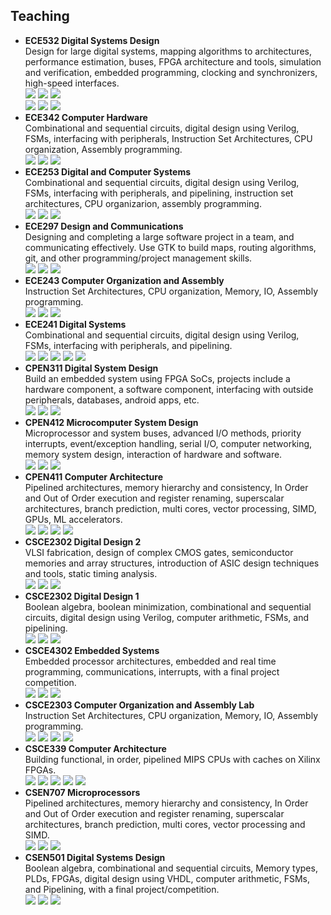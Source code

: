## Teaching

* **ECE532 Digital Systems Design**  
  Design for large digital systems, mapping algorithms to architectures, performance estimation, buses, FPGA architecture and tools, simulation and verification, embedded programming, clocking and synchronizers, high-speed interfaces.  
  ![](https://img.shields.io/badge/-Course%20Instructor-red)
  ![](https://img.shields.io/badge/-University%20of%20Toronto-9cf)
  ![](https://img.shields.io/badge/-Spring%202022-gray)  
  ![](https://img.shields.io/badge/-Lab%20TA-orange)
  ![](https://img.shields.io/badge/-University%20of%20Toronto-9cf)
  ![](https://img.shields.io/badge/-Spring%202021-gray)
* **ECE342 Computer Hardware**  
  Combinational and sequential circuits, digital design using Verilog, FSMs, interfacing with peripherals, Instruction Set Architectures, CPU organization, Assembly programming.  
  ![](https://img.shields.io/badge/-Lab%20TA-orange)
  ![](https://img.shields.io/badge/-University%20of%20Toronto-9cf)
  ![](https://img.shields.io/badge/-Spring%202021-gray)
* **ECE253 Digital and Computer Systems**  
  Combinational and sequential circuits, digital design using Verilog, FSMs, interfacing with peripherals, and pipelining, instruction set architectures, CPU organizarion, assembly programming.  
  ![](https://img.shields.io/badge/-Lab%20TA-orange)
  ![](https://img.shields.io/badge/-University%20of%20Toronto-9cf)
  ![](https://img.shields.io/badge/-Fall%202020-gray)
* **ECE297 Design and Communications**  
  Designing and completing a large software project in a team, and communicating effectively. Use GTK to build maps, routing algorithms, git, and other programming/project management skills.  
  ![](https://img.shields.io/badge/-Lab%20TA-orange)
  ![](https://img.shields.io/badge/-University%20of%20Toronto-9cf)
  ![](https://img.shields.io/badge/-Spring%202020-gray)
* **ECE243 Computer Organization and Assembly**  
  Instruction Set Architectures, CPU organization, Memory, IO, Assembly programming.  
  ![](https://img.shields.io/badge/-Lab%20TA-orange)
  ![](https://img.shields.io/badge/-University%20of%20Toronto-9cf)
  ![](https://img.shields.io/badge/-Spring%202020-gray)
* **ECE241 Digital Systems**  
  Combinational and sequential circuits, digital design using Verilog, FSMs, interfacing with peripherals, and pipelining.  
  ![](https://img.shields.io/badge/-Lab%20TA-orange)
  ![](https://img.shields.io/badge/-University%20of%20Toronto-9cf)
  ![](https://img.shields.io/badge/-Fall%202019-gray)
  ![](https://img.shields.io/badge/-Fall%202020-gray)
  ![](https://img.shields.io/badge/-Fall%202021-gray)
* **CPEN311 Digital System Design**  
  Build an embedded system using FPGA SoCs, projects include a hardware component, a software component, interfacing with outside peripherals, databases, android apps, etc.  
  ![](https://img.shields.io/badge/-Lab%20TA-orange)
  ![](https://img.shields.io/badge/-University%20of%20British%20Columbia-ff69b4)
  ![](https://img.shields.io/badge/-Spring%202018-gray)
* **CPEN412 Microcomputer System Design**  
  Microprocessor and system buses, advanced I/O methods, priority interrupts, event/exception handling, serial I/O, computer networking, memory system design, interaction of hardware and software.  
  ![](https://img.shields.io/badge/-Lab%20TA-orange)
  ![](https://img.shields.io/badge/-University%20of%20British%20Columbia-ff69b4)
  ![](https://img.shields.io/badge/-Spring%202017-gray)
* **CPEN411 Computer Architecture**  
  Pipelined architectures, memory hierarchy and consistency, In Order and Out of Order execution and register renaming, superscalar architectures, branch prediction, multi cores, vector processing, SIMD, GPUs, ML accelerators.  
  ![](https://img.shields.io/badge/-Tutorial%20TA-green)
  ![](https://img.shields.io/badge/-University%20of%20British%20Columbia-ff69b4)
  ![](https://img.shields.io/badge/-Fall%202016-gray)
  ![](https://img.shields.io/badge/-Fall%202017-gray)
* **CSCE2302 Digital Design 2**  
  VLSI fabrication, design of complex CMOS gates, semiconductor memories and array structures, introduction of ASIC design techniques and tools, static timing analysis.  
  ![](https://img.shields.io/badge/-Tutorial%20TA-green)
  ![](https://img.shields.io/badge/-American%20University%20in%20Cairo-blueviolet)
  ![](https://img.shields.io/badge/-Spring%202016-gray)
* **CSCE2302 Digital Design 1**  
  Boolean algebra, boolean minimization, combinational and sequential circuits, digital design using Verilog, computer arithmetic, FSMs, and pipelining.  
  ![](https://img.shields.io/badge/-Lab%20TA-orange)
  ![](https://img.shields.io/badge/-American%20University%20in%20Cairo-blueviolet)
  ![](https://img.shields.io/badge/-Spring%202016-gray)
* **CSCE4302 Embedded Systems**  
  Embedded processor architectures, embedded and real time programming, communications, interrupts, with a final project competition.  
  ![](https://img.shields.io/badge/-Lab%20TA-orange)
  ![](https://img.shields.io/badge/-American%20University%20in%20Cairo-blueviolet)
  ![](https://img.shields.io/badge/-Spring%202016-gray)
* **CSCE2303 Computer Organization and Assembly Lab**  
  Instruction Set Architectures, CPU organization, Memory, IO, Assembly programming.  
  ![](https://img.shields.io/badge/-Lab%20TA-orange)
  ![](https://img.shields.io/badge/-American%20University%20in%20Cairo-blueviolet)
  ![](https://img.shields.io/badge/-Spring%202016-gray)
  ![](https://img.shields.io/badge/-Summer%202016-gray)
* **CSCE339 Computer Architecture**  
  Building functional, in order, pipelined MIPS CPUs with caches on Xilinx FPGAs.  
  ![](https://img.shields.io/badge/-Tutorial%20TA-green)
  ![](https://img.shields.io/badge/-Lab%20TA-orange)
  ![](https://img.shields.io/badge/-American%20University%20in%20Cairo-blueviolet)
  ![](https://img.shields.io/badge/-Fall%202015-gray)
  ![](https://img.shields.io/badge/-Spring%202016-gray)
* **CSEN707 Microprocessors**  
  Pipelined architectures, memory hierarchy and consistency, In Order and Out of Order execution and register renaming, superscalar architectures, branch prediction, multi cores, vector processing and SIMD.  
  ![](https://img.shields.io/badge/-Tutorial%20TA-green)
  ![](https://img.shields.io/badge/-German%20University%20in%20Cairo-blue)
  ![](https://img.shields.io/badge/-Fall%202015-gray)
* **CSEN501 Digital Systems Design**  
  Boolean algebra, combinational and sequential circuits, Memory types, PLDs, FPGAs, digital design using VHDL, computer arithmetic, FSMs, and Pipelining, with a final project/competition.  
  ![](https://img.shields.io/badge/-Tutorial%20TA-green)
  ![](https://img.shields.io/badge/-German%20University%20in%20Cairo-blue)
  ![](https://img.shields.io/badge/-Fall%202015-gray)
